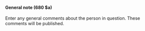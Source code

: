 #### **General note (680 $a)&nbsp;**
Enter any general comments about the person in question. These comments will be published. &nbsp;